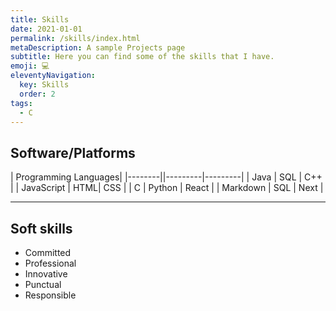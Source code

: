 ```yaml
---
title: Skills
date: 2021-01-01
permalink: /skills/index.html
metaDescription: A sample Projects page
subtitle: Here you can find some of the skills that I have.
emoji: 💻
eleventyNavigation:
  key: Skills
  order: 2
tags:
  - C
---
```



## Software/Platforms
| Programming Languages|
|--------||---------|---------|
| Java | SQL | C++ |
| JavaScript | HTML| CSS |
| C | Python | React |
| Markdown | SQL | Next |


---
## Soft skills

- Committed
- Professional
- Innovative
- Punctual
- Responsible

